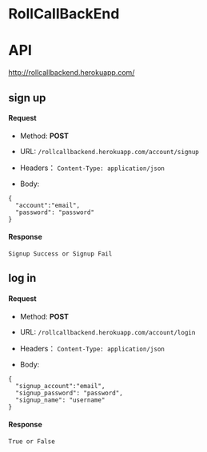 # RollCallBackEnd

# API
 http://rollcallbackend.herokuapp.com/

## sign up
#### Request
- Method: **POST**
- URL:  ```/rollcallbackend.herokuapp.com/account/signup```
   
- Headers：
    ```Content-Type: application/json```
- Body:
```
{
  "account":"email",
  "password": "password"
}
```

#### Response
```
Signup Success or Signup Fail
```




## log in
#### Request
- Method: **POST**
- URL:  ```/rollcallbackend.herokuapp.com/account/login```
   
- Headers：
    ```Content-Type: application/json```
- Body:
```
{
  "signup_account":"email",
  "signup_password": "password",
  "signup_name": "username"
}
```

#### Response
```
True or False
```
